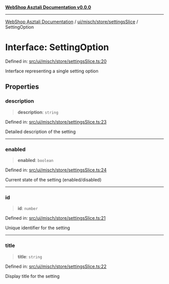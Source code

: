 [**WebShop Asztali Documentation v0.0.0**](../../../../../README.md)

***

[WebShop Asztali Documentation](../../../../../modules.md) / [ui/misch/store/settingsSlice](../README.md) / SettingOption

# Interface: SettingOption

Defined in: [src/ui/misch/store/settingsSlice.ts:20](https://github.com/akosgamer1000/webshop_asztali/blob/694dfb5919995863486557fe9c75abb7edf40a6c/src/ui/misch/store/settingsSlice.ts#L20)

Interface representing a single setting option

## Properties

### description

> **description**: `string`

Defined in: [src/ui/misch/store/settingsSlice.ts:23](https://github.com/akosgamer1000/webshop_asztali/blob/694dfb5919995863486557fe9c75abb7edf40a6c/src/ui/misch/store/settingsSlice.ts#L23)

Detailed description of the setting

***

### enabled

> **enabled**: `boolean`

Defined in: [src/ui/misch/store/settingsSlice.ts:24](https://github.com/akosgamer1000/webshop_asztali/blob/694dfb5919995863486557fe9c75abb7edf40a6c/src/ui/misch/store/settingsSlice.ts#L24)

Current state of the setting (enabled/disabled)

***

### id

> **id**: `number`

Defined in: [src/ui/misch/store/settingsSlice.ts:21](https://github.com/akosgamer1000/webshop_asztali/blob/694dfb5919995863486557fe9c75abb7edf40a6c/src/ui/misch/store/settingsSlice.ts#L21)

Unique identifier for the setting

***

### title

> **title**: `string`

Defined in: [src/ui/misch/store/settingsSlice.ts:22](https://github.com/akosgamer1000/webshop_asztali/blob/694dfb5919995863486557fe9c75abb7edf40a6c/src/ui/misch/store/settingsSlice.ts#L22)

Display title for the setting
